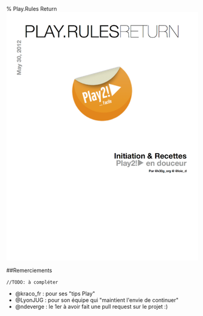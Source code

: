 % Play.Rules Return
![](rsrc/play.rules.return.png)

##Remerciements

	//TODO: à compléter

- @kraco_fr : pour ses "tips Play"
- @LyonJUG : pour son équipe qui "maintient l'envie de continuer"
- @ndeverge : le 1er à avoir fait une pull request sur le projet :)


